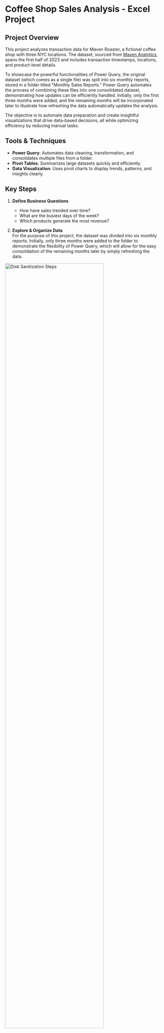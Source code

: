 # Coffee Shop Sales Analysis - Excel Project

## Project Overview
This project analyzes transaction data for Maven Roaster, a fictional coffee shop with three NYC locations. The dataset, sourced from [Maven Analytics](https://mavenanalytics.io/data-playground?order=date_added%2Cdesc&search=coffee%20shop), spans the first half of 2023 and includes transaction timestamps, locations, and product-level details.

To showcase the powerful functionalities of Power Query, the original dataset (which comes as a single file) was split into six monthly reports, stored in a folder titled "Monthly Sales Reports." Power Query automates the process of combining these files into one consolidated dataset, demonstrating how updates can be efficiently handled. Initially, only the first three months were added, and the remaining months will be incorporated later to illustrate how refreshing the data automatically updates the analysis.

The objective is to automate data preparation and create insightful visualizations that drive data-based decisions, all while optimizing efficiency by reducing manual tasks.

## Tools & Techniques
- **Power Query**: Automates data cleaning, transformation, and consolidates multiple files from a folder.
- **Pivot Tables**: Summarizes large datasets quickly and efficiently.
- **Data Visualization**: Uses pivot charts to display trends, patterns, and insights clearly.

## Key Steps
1. **Define Business Questions**  
   - How have sales trended over time?
   - What are the busiest days of the week?
   - Which products generate the most revenue?



2. **Explore & Organize Data**  
   For the purpose of this project, the dataset was divided into six monthly reports. Initially, only three months were added to the folder to demonstrate the flexibility of Power Query, which will allow for the easy consolidation of the remaining months later by simply refreshing the data.

<img src="https://imgur.com/qY2tZ21.png" height="80%" width="80%" alt="Disk Sanitization Steps"/>

All files for each month are available for download in this repository.



3. **Import and transform the data in Power Query**

   The power query Editor is directly opened from the "Consolidated sales file"
   
   All monthly files are consolidated using Power Query, automating the data preparation for future updates. Key tasks include:
   - Data profiling
   - Cleaning and transformation
  
<img src="https://imgur.com/0xT53Lv.png" height="80%" width="80%" alt="Disk Sanitization Steps"/>



4. **Load the data into the "Consolidated sales file"**

<img src="https://imgur.com/Dl4dtZi.png" height="80%" width="80%" alt="Disk Sanitization Steps"/>



5. **Data Exploration & Analysis with Pivot Tables**  
   Pivot tables were used to explore and analyze the data by:
   - Revenue by month
   - Revenue by product category
   - Transactions by day, hour, and product type
   - KPIs (number of transactions, total revenue, average sales)

<img src="https://imgur.com/gfBkzcv.png" height="80%" width="80%" alt="Disk Sanitization Steps"/>



6. **Data Visualization & Communication**  
   A comprehensive dashboard was created to visually communicate insights and trends, featuring interactive slicers for filtering by store and month.
   You can download the related excel file by clicking on:
[Consolidated sales file](https://github.com/DaCruzEmanuel/ExcelAnalysis_MavenCoffeeShop_Sales_Analysis/blob/main/Consolidated%20sales%20file.xlsx)

Dashboard before updating new month in "Monthly Sales report" Folder (only 3 first months):

<img src="https://imgur.com/8XIoknF.png" height="80%" width="80%" alt="Disk Sanitization Steps"/>


 Dashboard after updating new months in "Monthly Sales report" Folder, and refreshing the data on the "Consolidated Sales file" (all 6 months):

<img src="https://imgur.com/NoquD0y.png" height="80%" width="80%" alt="Disk Sanitization Steps"/>


7. **Final Considerations & Recommendations**
    
The dashboard and visualizations provide several actionable insights, allowing stakeholders to make data-driven decisions for optimizing sales strategies and operations.

   ### Insights:
   - **Revenue Growth**: There is a clear upward trend in revenues over the first semester of 2023, with steady growth observed each month.
   - **Top Revenue-Generating Categories**:  
     - The "Coffee" category is the highest contributor, accounting for 39% of total revenue in the first half of 2023.  
     - "Tea" category follows closely, contributing 29% of the total revenue.
   - **Top-Selling Products**:  
     - The "Barista Espresso" leads as the top revenue-generating product.  
     - However, the most popular product in terms of sales volume is the "Brewed Chai Tea," which received the highest number of orders.
   - **Sales Trends**:  
     - Sales transactions exhibit a similar trend to revenue, with a steady rise over the first semester.  
     - Mondays, Thursdays, and Fridays show the highest sales activity, though there are monthly fluctuations.
     - The busiest hours across all locations are between **8:00 AM and 11:00 AM**.
   - **Store Performance**:  
     - All three store locations are performing relatively well.  
     - However, the store in "Lower Manhattan" recorded slightly lower revenue compared to the other two locations.

   ### Recommendations:
   - **Optimize Operating Hours**:  
     Sales transactions drop significantly after **8:00 PM**, with particularly low activity between **8:00 PM and 9:00 PM** across all stores. For the Lower Manhattan store, this trend begins as early as **7:00 PM**.
     - **Recommendation**: Consider closing all stores by **8:00 PM** to reduce operational costs and improve profit margins.
     
   - **Reinvest in Marketing & Promotions**:  
     Use the resources saved from reducing operating hours to:
     - Promote less popular products to increase demand.
     - Implement targeted campaigns to attract more customers during off-peak hours, particularly at the Lower Manhattan location from **7:00 PM to 8:00 PM**.  
